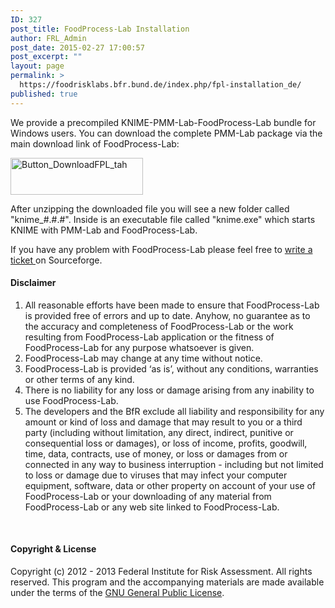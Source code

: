 ```yaml
---
ID: 327
post_title: FoodProcess-Lab Installation
author: FRL_Admin
post_date: 2015-02-27 17:00:57
post_excerpt: ""
layout: page
permalink: >
  https://foodrisklabs.bfr.bund.de/index.php/fpl-installation_de/
published: true
---
```

We provide a precompiled KNIME-PMM-Lab-FoodProcess-Lab bundle for Windows users. You can download the complete PMM-Lab package via the main download link of FoodProcess-Lab:

<a href="http://sourceforge.net/projects/foodprocesslab/files/latest/download?source=typ_redirect" target="_blank"><img class="aligncenter size-full wp-image-133" src="https://foodrisklabs.bfr.bund.de/wp-content/uploads/2015/03/Button_DownloadFPL_tah.png" alt="Button_DownloadFPL_tah" width="212" height="59" /></a>

After unzipping the downloaded file you will see a new folder called "knime_#.#.#". Inside is an executable file called "knime.exe" which starts KNIME with PMM-Lab and FoodProcess-Lab.

If you have any problem with FoodProcess-Lab please feel free to <a href="http://sourceforge.net/p/foodprocesslab/tickets/" target="_blank">write a ticket </a>on Sourceforge.
<h4 id="disclaimer">Disclaimer</h4>
<ol>
	<li>All reasonable efforts have been made to ensure that FoodProcess-Lab is provided free of errors and up to date. Anyhow, no guarantee as to the accuracy and completeness of FoodProcess-Lab or the work resulting from FoodProcess-Lab application or the fitness of FoodProcess-Lab for any purpose whatsoever is given.</li>
	<li>FoodProcess-Lab may change at any time without notice.</li>
	<li>FoodProcess-Lab is provided ‘as is’, without any conditions, warranties or other terms of any kind.</li>
	<li>There is no liability for any loss or damage arising from any inability to use FoodProcess-Lab.</li>
	<li>The developers and the BfR exclude all liability and responsibility for any amount or kind of loss and damage that may result to you or a third party (including without limitation, any direct, indirect, punitive or consequential loss or damages), or loss of income, profits, goodwill, time, data, contracts, use of money, or loss or damages from or connected in any way to business interruption - including but not limited to loss or damage due to viruses that may infect your computer equipment, software, data or other property on account of your use of FoodProcess-Lab or your downloading of any material from FoodProcess-Lab or any web site linked to FoodProcess-Lab.</li>
</ol>
&nbsp;
<h4 id="copyright-license">Copyright &amp; License</h4>
Copyright (c) 2012 - 2013 Federal Institute for Risk Assessment.
All rights reserved.
This program and the accompanying materials are made available under the terms of the <a class="" href="http://www.gnu.org/licenses/gpl-3.0.txt" rel="nofollow">GNU General Public License</a>.